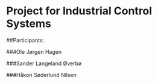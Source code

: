 # Project for Industrial Control Systems

##Participants:

###Ole Jørgen Hagen

###Sander Langeland Øverbø

###Håkon Søderlund Nilsen
